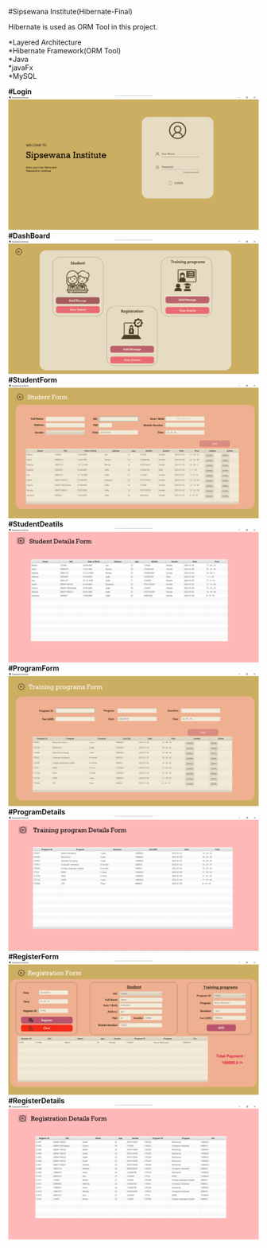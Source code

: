 #Sipsewana Institute(Hibernate-Final)<br>

Hibernate is used as ORM Tool in this project.

*Layered Architecture<br>
*Hibernate Framework(ORM Tool)<br>
*Java<br>
*javaFx<br>
*MySQL<br>


<b>#Login<br></b>
![login](src/lk/sipsewanainstitute/hibernate/assets/projects/login.png)<br>
<b>#DashBoard<br><b>
![delivery](src/lk/sipsewanainstitute/hibernate/assets/projects/dash.png)<br>
<b>#StudentForm<br><b>
![delivery](src/lk/sipsewanainstitute/hibernate/assets/projects/studentform.png)<br>
<b>#StudentDeatils<br><b>
![delivery](src/lk/sipsewanainstitute/hibernate/assets/projects/student%20details.png)<br>
<b>#ProgramForm<br><b>
![park](src/lk/sipsewanainstitute/hibernate/assets/projects/trainingform.png)<br>
<b>#ProgramDetails<br><b>
![park](src/lk/sipsewanainstitute/hibernate/assets/projects/tarinigdeatils.png)<br>
<b>#RegisterForm<br><b>
![manage](src/lk/sipsewanainstitute/hibernate/assets/projects/registerform.png)<br>
<b>#RegisterDetails<br></b>
![order](src/lk/sipsewanainstitute/hibernate/assets/projects/registerdetails.png)







